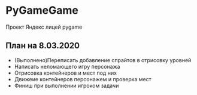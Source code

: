 # PyGameGame
Проект Яндекс лицей pygame

## План на 8.03.2020
- (Выполнено)Переписать добавление спрайтов в отрисовку уровней
- Написать неломающего игру персонажа
- Отрисовка контейнеров и мест под них
- Движеие контейнеров персонажем и проверка мест
- Финиш при выполнении игроком задачи
